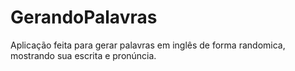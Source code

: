 # GerandoPalavras
 Aplicação feita para gerar palavras em inglês de forma randomica, mostrando sua escrita e pronúncia.
